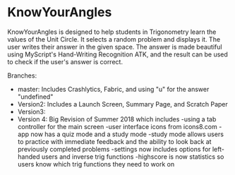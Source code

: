 # KnowYourAngles
KnowYourAngles is designed to help students in Trigonometry learn the values of the Unit Circle. It selects a random problem and displays it. The user writes their answer in the given space. The answer is made beautiful using MyScript's Hand-Writing Recognition ATK, and the result can be used to check if the user's answer is correct.

Branches:
- master: Includes Crashlytics, Fabric, and using "u" for the answer "undefined"
- Version2: Includes a Launch Screen, Summary Page, and Scratch Paper
- Version3: 
- Version 4: Big Revision of Summer 2018 which includes 
    -using a tab controller for the main screen
    -user interface icons from icons8.com
    -app now has a quiz mode and a study mode
    -study mode allows users to practice with immediate feedback and the ability to look back at previously completed problems
    -settings now includes options for left-handed users and inverse trig functions
    -highscore is now statistics so users know which trig functions they need to work on

